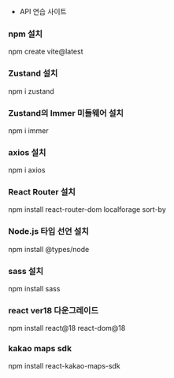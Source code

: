 - API 연습 사이트

### npm 설치

npm create vite@latest

### Zustand 설치

npm i zustand

### Zustand의 Immer 미들웨어 설치

npm i immer

### axios 설치

npm i axios

### React Router 설치

npm install react-router-dom localforage sort-by

### Node.js 타입 선언 설치

npm install @types/node

### sass 설치

npm install sass

### react ver18 다운그레이드

npm install react@18 react-dom@18

### kakao maps sdk

npm install react-kakao-maps-sdk
